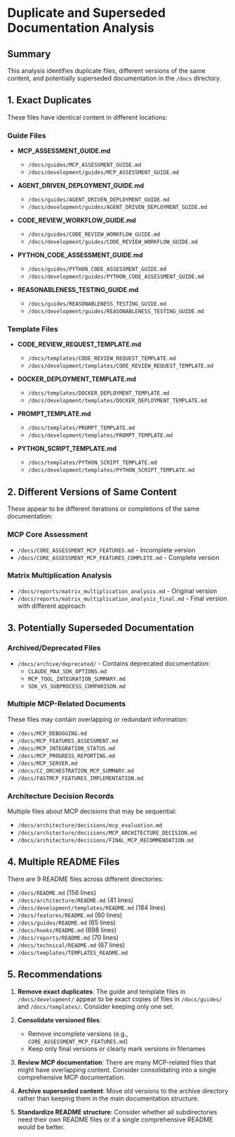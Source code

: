 # Duplicate and Superseded Documentation Analysis

## Summary

This analysis identifies duplicate files, different versions of the same content, and potentially superseded documentation in the `/docs` directory.

## 1. Exact Duplicates

These files have identical content in different locations:

### Guide Files
- **MCP_ASSESSMENT_GUIDE.md**
  - `/docs/guides/MCP_ASSESSMENT_GUIDE.md`
  - `/docs/development/guides/MCP_ASSESSMENT_GUIDE.md`
  
- **AGENT_DRIVEN_DEPLOYMENT_GUIDE.md**
  - `/docs/guides/AGENT_DRIVEN_DEPLOYMENT_GUIDE.md`
  - `/docs/development/guides/AGENT_DRIVEN_DEPLOYMENT_GUIDE.md`
  
- **CODE_REVIEW_WORKFLOW_GUIDE.md**
  - `/docs/guides/CODE_REVIEW_WORKFLOW_GUIDE.md`
  - `/docs/development/guides/CODE_REVIEW_WORKFLOW_GUIDE.md`
  
- **PYTHON_CODE_ASSESSMENT_GUIDE.md**
  - `/docs/guides/PYTHON_CODE_ASSESSMENT_GUIDE.md`
  - `/docs/development/guides/PYTHON_CODE_ASSESSMENT_GUIDE.md`
  
- **REASONABLENESS_TESTING_GUIDE.md**
  - `/docs/guides/REASONABLENESS_TESTING_GUIDE.md`
  - `/docs/development/guides/REASONABLENESS_TESTING_GUIDE.md`

### Template Files
- **CODE_REVIEW_REQUEST_TEMPLATE.md**
  - `/docs/templates/CODE_REVIEW_REQUEST_TEMPLATE.md`
  - `/docs/development/templates/CODE_REVIEW_REQUEST_TEMPLATE.md`
  
- **DOCKER_DEPLOYMENT_TEMPLATE.md**
  - `/docs/templates/DOCKER_DEPLOYMENT_TEMPLATE.md`
  - `/docs/development/templates/DOCKER_DEPLOYMENT_TEMPLATE.md`
  
- **PROMPT_TEMPLATE.md**
  - `/docs/templates/PROMPT_TEMPLATE.md`
  - `/docs/development/templates/PROMPT_TEMPLATE.md`
  
- **PYTHON_SCRIPT_TEMPLATE.md**
  - `/docs/templates/PYTHON_SCRIPT_TEMPLATE.md`
  - `/docs/development/templates/PYTHON_SCRIPT_TEMPLATE.md`

## 2. Different Versions of Same Content

These appear to be different iterations or completions of the same documentation:

### MCP Core Assessment
- `/docs/CORE_ASSESSMENT_MCP_FEATURES.md` - Incomplete version
- `/docs/CORE_ASSESSMENT_MCP_FEATURES_COMPLETE.md` - Complete version

### Matrix Multiplication Analysis
- `/docs/reports/matrix_multiplication_analysis.md` - Original version
- `/docs/reports/matrix_multiplication_analysis_final.md` - Final version with different approach

## 3. Potentially Superseded Documentation

### Archived/Deprecated Files
- `/docs/archive/deprecated/` - Contains deprecated documentation:
  - `CLAUDE_MAX_SDK_OPTIONS.md`
  - `MCP_TOOL_INTEGRATION_SUMMARY.md`
  - `SDK_VS_SUBPROCESS_COMPARISON.md`

### Multiple MCP-Related Documents
These files may contain overlapping or redundant information:
- `/docs/MCP_DEBUGGING.md`
- `/docs/MCP_FEATURES_ASSESSMENT.md`
- `/docs/MCP_INTEGRATION_STATUS.md`
- `/docs/MCP_PROGRESS_REPORTING.md`
- `/docs/MCP_SERVER.md`
- `/docs/CC_ORCHESTRATION_MCP_SUMMARY.md`
- `/docs/FASTMCP_FEATURES_IMPLEMENTATION.md`

### Architecture Decision Records
Multiple files about MCP decisions that may be sequential:
- `/docs/architecture/decisions/mcp_evaluation.md`
- `/docs/architecture/decisions/MCP_ARCHITECTURE_DECISION.md`
- `/docs/architecture/decisions/FINAL_MCP_RECOMMENDATION.md`

## 4. Multiple README Files

There are 9 README files across different directories:
- `/docs/README.md` (156 lines)
- `/docs/architecture/README.md` (41 lines)
- `/docs/development/templates/README.md` (184 lines)
- `/docs/features/README.md` (60 lines)
- `/docs/guides/README.md` (65 lines)
- `/docs/hooks/README.md` (698 lines)
- `/docs/reports/README.md` (70 lines)
- `/docs/technical/README.md` (67 lines)
- `/docs/templates/TEMPLATES_README.md`

## 5. Recommendations

1. **Remove exact duplicates**: The guide and template files in `/docs/development/` appear to be exact copies of files in `/docs/guides/` and `/docs/templates/`. Consider keeping only one set.

2. **Consolidate versioned files**: 
   - Remove incomplete versions (e.g., `CORE_ASSESSMENT_MCP_FEATURES.md`)
   - Keep only final versions or clearly mark versions in filenames

3. **Review MCP documentation**: There are many MCP-related files that might have overlapping content. Consider consolidating into a single comprehensive MCP documentation.

4. **Archive superseded content**: Move old versions to the archive directory rather than keeping them in the main documentation structure.

5. **Standardize README structure**: Consider whether all subdirectories need their own README files or if a single comprehensive README would be better.